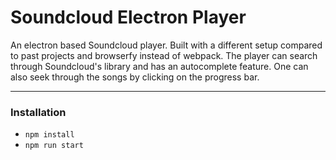 # Soundcloud Electron Player

An electron based Soundcloud player. Built with a different setup compared to past projects and browserfy instead of webpack. The player can search through Soundcloud's library and has an autocomplete feature. One can also seek through the songs by clicking on the progress bar.

---

###  Installation

- `npm install`
- `npm run start`